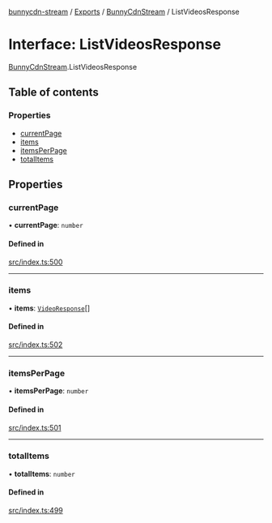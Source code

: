 [bunnycdn-stream](../README.md) / [Exports](../modules.md) / [BunnyCdnStream](../modules/BunnyCdnStream.md) / ListVideosResponse

# Interface: ListVideosResponse

[BunnyCdnStream](../modules/BunnyCdnStream.md).ListVideosResponse

## Table of contents

### Properties

- [currentPage](BunnyCdnStream.ListVideosResponse.md#currentpage)
- [items](BunnyCdnStream.ListVideosResponse.md#items)
- [itemsPerPage](BunnyCdnStream.ListVideosResponse.md#itemsperpage)
- [totalItems](BunnyCdnStream.ListVideosResponse.md#totalitems)

## Properties

### currentPage

• **currentPage**: `number`

#### Defined in

[src/index.ts:500](https://github.com/dan-online/bunnycdn-stream/blob/ddcf8f3/src/index.ts#L500)

___

### items

• **items**: [`VideoResponse`](BunnyCdnStream.VideoResponse.md)[]

#### Defined in

[src/index.ts:502](https://github.com/dan-online/bunnycdn-stream/blob/ddcf8f3/src/index.ts#L502)

___

### itemsPerPage

• **itemsPerPage**: `number`

#### Defined in

[src/index.ts:501](https://github.com/dan-online/bunnycdn-stream/blob/ddcf8f3/src/index.ts#L501)

___

### totalItems

• **totalItems**: `number`

#### Defined in

[src/index.ts:499](https://github.com/dan-online/bunnycdn-stream/blob/ddcf8f3/src/index.ts#L499)
